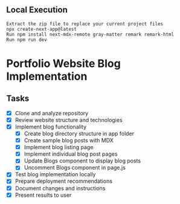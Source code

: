 ## Local Execution
    Extract the zip file to replace your current project files
    npx create-next-app@latest
    Run npm install next-mdx-remote gray-matter remark remark-html
    Run npm run dev



# Portfolio Website Blog Implementation

## Tasks
- [x] Clone and analyze repository
- [x] Review website structure and technologies
- [x] Implement blog functionality
  - [x] Create blog directory structure in app folder
  - [x] Create sample blog posts with MDX
  - [x] Implement blog listing page
  - [x] Implement individual blog post pages
  - [x] Update Blogs component to display blog posts
  - [x] Uncomment Blogs component in page.js
- [x] Test blog implementation locally
- [x] Prepare deployment recommendations
- [x] Document changes and instructions
- [x] Present results to user

